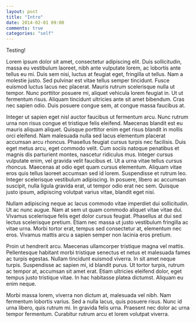```yaml
---
layout: post
title: "Intro"
date: 2014-02-01 09:00
comments: true
categories: "self"
---
```

Testing!

Lorem ipsum dolor sit amet, consectetur adipiscing elit. Duis sollicitudin, massa eu vestibulum laoreet, nibh ante vulputate lorem, ac lobortis ante tellus eu mi. Duis sem nisi, luctus at feugiat eget, fringilla ut tellus. Nam a molestie justo. Sed pulvinar est vitae tellus semper tincidunt. Fusce euismod luctus lacus nec placerat. Mauris rutrum scelerisque nulla ut tempor. Nunc porttitor posuere mi, aliquet vehicula lorem feugiat in. Ut ut fermentum risus. Aliquam tincidunt ultricies ante sit amet bibendum. Cras nec sapien odio. Duis posuere congue sem, at congue massa faucibus at.

Integer ut sapien eget nisl auctor faucibus ut fermentum arcu. Nunc rutrum urna non risus congue et tristique felis eleifend. Maecenas blandit est eu mauris aliquam aliquet. Quisque porttitor enim eget risus blandit in mollis orci eleifend. Nam malesuada nulla sed lacus elementum placerat accumsan arcu rhoncus. Phasellus feugiat cursus turpis nec facilisis. Duis eget metus arcu, eget commodo velit. Cum sociis natoque penatibus et magnis dis parturient montes, nascetur ridiculus mus. Integer cursus vulputate enim, vel gravida velit faucibus et. Ut a urna vitae tellus cursus rhoncus. Maecenas at odio eget quam cursus elementum. Aliquam vitae eros quis tellus laoreet accumsan sed id lorem. Suspendisse et rutrum leo. Integer scelerisque vestibulum adipiscing. In posuere, libero ac accumsan suscipit, nulla ligula gravida erat, ut tempor odio erat nec sem. Quisque justo ipsum, adipiscing volutpat varius vitae, blandit eget nisi.

Nullam adipiscing neque ac lacus commodo vitae imperdiet dui sollicitudin. Ut ac nunc augue. Nam at sem ut quam commodo aliquet vitae vitae dui. Vivamus scelerisque felis eget dolor cursus feugiat. Phasellus at dui sed lectus scelerisque pretium. Etiam nec massa ut justo vestibulum fringilla ac vitae urna. Morbi tortor erat, tempus sed consectetur at, elementum nec eros. Vivamus mattis arcu a sapien semper non lacinia eros pretium.

Proin ut hendrerit arcu. Maecenas ullamcorper tristique magna vel mattis. Pellentesque habitant morbi tristique senectus et netus et malesuada fames ac turpis egestas. Nullam tincidunt euismod viverra. In sit amet neque turpis. Suspendisse ac sapien mi, id blandit purus. Ut tortor turpis, rutrum ac tempor at, accumsan sit amet erat. Etiam ultricies eleifend dolor, eget tempus justo tristique vitae. In hac habitasse platea dictumst. Aliquam eu enim neque.

Morbi massa lorem, viverra non dictum at, malesuada vel nibh. Nam fermentum lobortis varius. Sed a nulla lacus, quis posuere risus. Nunc id urna libero, quis rutrum mi. In gravida felis urna. Praesent nec dolor ac urna tempor fermentum. Curabitur rutrum arcu et lorem volutpat viverra.
